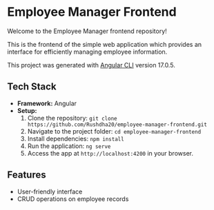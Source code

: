 # Employee Manager Frontend

Welcome to the Employee Manager frontend repository!

This is the frontend of the simple web application which provides an interface for efficiently managing employee information. 

This project was generated with [Angular CLI](https://github.com/angular/angular-cli) version 17.0.5.

## Tech Stack
- **Framework:** Angular
- **Setup:**
  1. Clone the repository: `git clone https://github.com/Rushdha20/employee-manager-frontend.git`
  2. Navigate to the project folder: `cd employee-manager-frontend`
  3. Install dependencies: `npm install`
  4. Run the application: `ng serve`
  5. Access the app at `http://localhost:4200` in your browser.

## Features
- User-friendly interface
- CRUD operations on employee records

